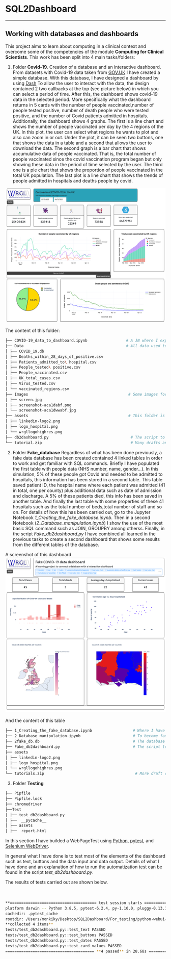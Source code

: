 
# SQL2Dashboard
****

## Working with databases and dashboards
This project aims to learn about computing in a clinical context and overcome some of the competencies of the module **Computing for Clinical Scientists**.
This work has been split into 4 main tasks/folders:

1. Folder **Covid-19**. Creation of a database and an interactive dashboard.
From datasets with Covid-19 data taken from [GOV.UK](https://coronavirus.data.gov.uk/)
I have created a simple database. With this database, I have designed a dashboard by using [Dash](https://dash.plotly.com/)
 To allow the user to interact with the data, the design contained 2 two callbacks at the top (see picture below)
 in which you can select a period of time. After this, the dashboard shows covid-19 data in the selected period.
More specifically what the dashboard returns in 5 cards with the number of people vaccinated,number of  people  tested positive,
number of  death people who were tested positive, and the number of Covid patients  admitted in hospitals.
Additionally, the dashboard shows 4 graphs. The first is a line chart and shows the number of people vaccinated per day by the 4 regions of the UK.
In this plot, the user can select what regions  he wants to plot  and also can zoom in or out.
Under the plot, it can be seen two buttons, one that shows the data in a table and a second that allows the user to download the data.
The second graph is a bar chart that shows accumulative data of people vaccinated. That is, the total number of people vaccinated since the covid vaccination program began
but only showing these data in the period of time selected by the user. The third one is a pie chart that shows the proportion of people vaccinated in the total UK population.
The last plot is a line chart that shows the trends of  people admitted in hospitals and deaths people by covid. 

![Alt text](https://github.com/Manuel-DominguezCBG/SQL2Dashboard/blob/main/Covid-19/Images/db2dashboard.png "")

The content of this folder:
```sh
├── COVID-19_data_to_dashboard.ipynb                 # A JN where I explain how to create a database from CSV files
├── Data                                             # All data used to create this  COVID_19.db database
│ ├── COVID_19.db
│ ├── Deaths_within_28_days_of_positive.csv
│ ├── Patients_admitted_to\ hospital.csv
│ ├── People_tested\ positive.csv
│ ├── People_vaccinated.csv
│ ├── UK_total_cases.csv
│ ├── Virus_tested.csv
│ └── vaccinated_regions.csv
├── Images                                            # Some images for the notebooks
│ ├── screen.jpg
│ ├── screenshot-aca1dabf.png
│ └── screenshot-aca1dwwabf.jpg
├── assets                                            # This folder is needed to design the dashboard
│ ├── linkedin-logo2.png
│ ├── logo_hospital.png
│ └── wrgllogohighres.png
├── db2dashboard.py                                    # The script to created the dashboard
└── tutorial.zip                                       # Many drafts and tutorial used to learn
```

2.  Folder **Fake_database** Regardless of what has been done previously, a fake data database has been created contained 4 linked tables in order to work and get familiar with SQL commands.
 Briefly I have populated the first table with people data (NHS number, name, gender...).
 In this simulation, 5% of these people got Covid and needed to be admitted to hospitals,
 this information has been stored in a second table. This table saved  patient ID, the hospital name  where each patient was admitted (41 in total, one per county)
 plus additional data such as date of admission and discharge.
 A 5% of these patients died, this info has been saved in another table.
 And finally the last table with some properties of these 41 hospitals such as the total number of beds,total number of  staff and so on. 
For details of how this has been carried out, go to the Jupyter Notebook *1_Creating_the_fake_database.ipynb*. 
Then in a second Notebook (*2_Database_manipulation.ipynb*) I show the use of the most basic SQL command such as JOIN, GROUPBY among otherss. 
Finally, in the script *Fake_db2dashboard.py* I have combined all learned in the previous tasks to create a second dashboard that shows  some results from the different tables of the database. 

A screenshot of this dashboard
![Alt text](https://github.com/Manuel-DominguezCBG/SQL2Dashboard/blob/main/Covid-19/Images/second_dashboard.png "")

And the content of this table
```sh
├── 1_Creating_the_fake_database.ipynb                  # Where I have created the fake data and create the database
├── 2_Database_manipulation.ipynb                       # To become familiar with SQL commands
├── 2fake_db.db                                         # The database 
├── Fake_db2dashboard.py                                # The script to created the dashboard
├── assets
│ ├── linkedin-logo2.png
│ ├── logo_hospital.png
│ └── wrgllogohighres.png
└── tutorials.zip                                        # More draft code and tutorial to practice
```


3. Folder **Testing**



```sh
├── Pipfile
├── Pipfile.lock
├── chromedriver
├──Test
│ ├── test_db2dashboard.py
│ ├──  __pycache__
│ ├── assets
│ ├──  report.html
```

In this section I have builded a WebPageTest using [Python](https://blog.testproject.io/2019/05/16/python-testing-framework-pros-cons/), [pytest](https://blog.testproject.io/2019/07/16/python-test-automation-project-using-pytest/), and [Selenium WebDriver](https://blog.testproject.io/2017/11/28/inside-selenium-webdriver/).

In general what I have done is to test most of the elements of the dashboard such as text, buttons and the data input and data output.
 Details of what I have done and an explanation of how to run the automatization test can be found in the script  *test_db2dashboard.py*. 

The results of tests carried out are shown below.

```sh


**====================================== test session starts =======================================**
platform darwin -- Python 3.8.5, pytest-6.2.4, py-1.10.0, pluggy-0.13.1 -- /Users/monkiky/.local/share/virtualenvs/python-webui-testing-JXNJ2lAn/bin/python
cachedir: .pytest_cache
rootdir: /Users/monkiky/Desktop/SQL2Dashboard/For_testing/python-webui-testing
**collected 4 items**
tests/test_db2dashboard.py::test_text PASSED
tests/test_db2dashboard.py::test_buttons PASSED
tests/test_db2dashboard.py::test_dates PASSED
tests/test_db2dashboard.py::test_card_values PASSED
======================================= **4 passed** in 28.68s =======================================

```
